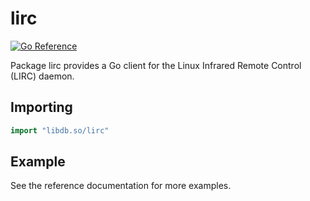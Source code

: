 # lirc

[![Go Reference](https://pkg.go.dev/badge/libdb.so/lirc.svg)](https://pkg.go.dev/libdb.so/lirc)

Package lirc provides a Go client for the Linux Infrared Remote Control (LIRC)
daemon.

## Importing

```go
import "libdb.so/lirc"
```

## Example

See the reference documentation for more examples.
